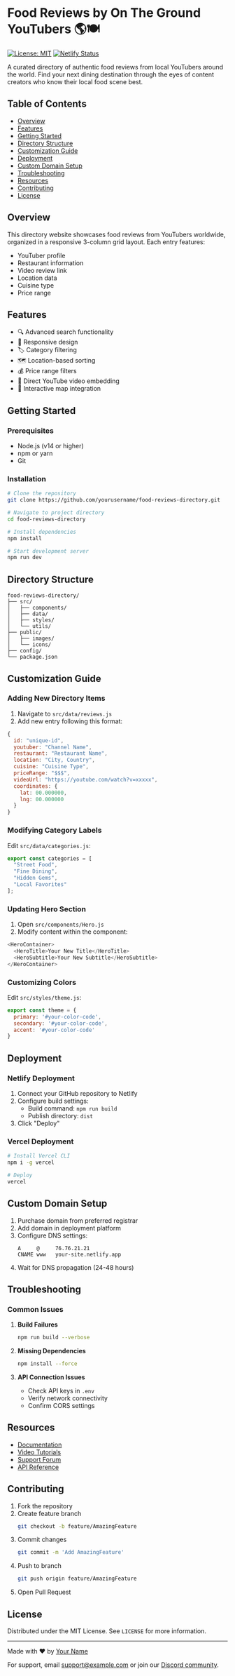 # Food Reviews by On The Ground YouTubers 🌎🍽️

[![License: MIT](https://img.shields.io/badge/License-MIT-yellow.svg)](https://opensource.org/licenses/MIT)
[![Netlify Status](https://api.netlify.com/api/v1/badges/xxxxx-xxxxx-xxxxx/deploy-status)](https://app.netlify.com/)

A curated directory of authentic food reviews from local YouTubers around the world. Find your next dining destination through the eyes of content creators who know their local food scene best.

## Table of Contents
- [Overview](#overview)
- [Features](#features)
- [Getting Started](#getting-started)
- [Directory Structure](#directory-structure)
- [Customization Guide](#customization-guide)
- [Deployment](#deployment)
- [Custom Domain Setup](#custom-domain-setup)
- [Troubleshooting](#troubleshooting)
- [Resources](#resources)
- [Contributing](#contributing)
- [License](#license)

## Overview

This directory website showcases food reviews from YouTubers worldwide, organized in a responsive 3-column grid layout. Each entry features:
- YouTuber profile
- Restaurant information
- Video review link
- Location data
- Cuisine type
- Price range

## Features

- 🔍 Advanced search functionality
- 📱 Responsive design
- 🏷️ Category filtering
- 🗺️ Location-based sorting
- 💰 Price range filters
- 🎥 Direct YouTube video embedding
- 📍 Interactive map integration

## Getting Started

### Prerequisites
- Node.js (v14 or higher)
- npm or yarn
- Git

### Installation

```bash
# Clone the repository
git clone https://github.com/yourusername/food-reviews-directory.git

# Navigate to project directory
cd food-reviews-directory

# Install dependencies
npm install

# Start development server
npm run dev
```

## Directory Structure

```
food-reviews-directory/
├── src/
│   ├── components/
│   ├── data/
│   ├── styles/
│   └── utils/
├── public/
│   ├── images/
│   └── icons/
├── config/
└── package.json
```

## Customization Guide

### Adding New Directory Items

1. Navigate to `src/data/reviews.js`
2. Add new entry following this format:

```javascript
{
  id: "unique-id",
  youtuber: "Channel Name",
  restaurant: "Restaurant Name",
  location: "City, Country",
  cuisine: "Cuisine Type",
  priceRange: "$$$",
  videoUrl: "https://youtube.com/watch?v=xxxxx",
  coordinates: {
    lat: 00.000000,
    lng: 00.000000
  }
}
```

### Modifying Category Labels

Edit `src/data/categories.js`:

```javascript
export const categories = [
  "Street Food",
  "Fine Dining",
  "Hidden Gems",
  "Local Favorites"
];
```

### Updating Hero Section

1. Open `src/components/Hero.js`
2. Modify content within the component:

```javascript
<HeroContainer>
  <HeroTitle>Your New Title</HeroTitle>
  <HeroSubtitle>Your New Subtitle</HeroSubtitle>
</HeroContainer>
```

### Customizing Colors

Edit `src/styles/theme.js`:

```javascript
export const theme = {
  primary: '#your-color-code',
  secondary: '#your-color-code',
  accent: '#your-color-code'
}
```

## Deployment

### Netlify Deployment

1. Connect your GitHub repository to Netlify
2. Configure build settings:
   - Build command: `npm run build`
   - Publish directory: `dist`
3. Click "Deploy"

### Vercel Deployment

```bash
# Install Vercel CLI
npm i -g vercel

# Deploy
vercel
```

## Custom Domain Setup

1. Purchase domain from preferred registrar
2. Add domain in deployment platform
3. Configure DNS settings:
   ```
   A     @     76.76.21.21
   CNAME www   your-site.netlify.app
   ```
4. Wait for DNS propagation (24-48 hours)

## Troubleshooting

### Common Issues

1. **Build Failures**
   ```bash
   npm run build --verbose
   ```

2. **Missing Dependencies**
   ```bash
   npm install --force
   ```

3. **API Connection Issues**
   - Check API keys in `.env`
   - Verify network connectivity
   - Confirm CORS settings

## Resources

- [Documentation](https://docs.example.com)
- [Video Tutorials](https://youtube.com/playlist)
- [Support Forum](https://forum.example.com)
- [API Reference](https://api.example.com)

## Contributing

1. Fork the repository
2. Create feature branch
   ```bash
   git checkout -b feature/AmazingFeature
   ```
3. Commit changes
   ```bash
   git commit -m 'Add AmazingFeature'
   ```
4. Push to branch
   ```bash
   git push origin feature/AmazingFeature
   ```
5. Open Pull Request

## License

Distributed under the MIT License. See `LICENSE` for more information.

---

Made with ❤️ by [Your Name](https://github.com/yourusername)

For support, email support@example.com or join our [Discord community](https://discord.gg/example).